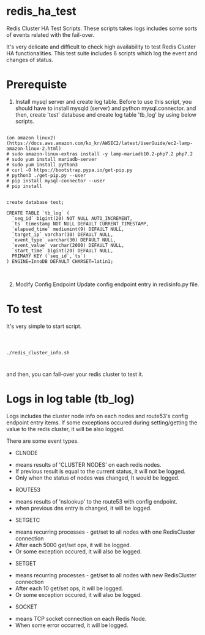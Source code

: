 # redis_ha_test
Redis Cluster HA Test Scripts. These scripts takes logs includes some sorts of events related with the fail-over.

It's very delicate and difficult to check high availability to test Redis Cluster HA functionalities. 
This test suite includes 6 scripts which log the event and changes of status. 

# Prerequiste

1. Install mysql server and create log table.
Before to use this script, you should have to install mysqld (server) and python mysql.connector.
and then, create 'test' database and create log table 'tb_log' by using below scripts.
<code>
(on amazon linux2)
(https://docs.aws.amazon.com/ko_kr/AWSEC2/latest/UserGuide/ec2-lamp-amazon-linux-2.html)
# sudo amazon-linux-extras install -y lamp-mariadb10.2-php7.2 php7.2
# sudo yum install mariadb-server
# sudo yum install python3
# curl -O https://bootstrap.pypa.io/get-pip.py
# python3 ./get-pip.py --user
# pip install mysql-connector --user
# pip install 
</code>


<pre>
<code>
create database test;

CREATE TABLE `tb_log` (
  `seq_id` bigint(20) NOT NULL AUTO_INCREMENT,
  `ts` timestamp NOT NULL DEFAULT CURRENT_TIMESTAMP,
  `elapsed_time` mediumint(9) DEFAULT NULL,
  `target_ip` varchar(30) DEFAULT NULL,
  `event_type` varchar(30) DEFAULT NULL,
  `event_value` varchar(2000) DEFAULT NULL,
  `start_time` bigint(20) DEFAULT NULL,
  PRIMARY KEY (`seq_id`,`ts`)
) ENGINE=InnoDB DEFAULT CHARSET=latin1;

</code>
</pre>

2. Modify Config Endpoint
Update config endpoint entry in redisinfo.py file.

# To test

It's very simple to start script.

<code>

./redis_cluster_info.sh

</code>

and then, you can fail-over your redis cluster to test it.

# Logs in log table (tb_log)

Logs includes the cluster node info on each nodes and route53's config endpoint entry items.
If some exceptions occured during setting/getting the value to the redis cluster, it will be also logged.

There are some event types.

* CLNODE
 - means results of 'CLUSTER NODES' on each redis nodes. 
 - If previous result is equal to the current status, it will not be logged.
 - Only when the status of nodes was changed, It would be logged.
 
* ROUTE53
 - means results of 'nslookup' to the route53 with config endpoint.
 - when previous dns entry is changed, it will be logged.
 
* SETGETC
 - means recurring processes - get/set to all nodes with one RedisCluster connection
 - After each 5000 get/set ops, it will be logged.
 - Or some exception occured, it will also be logged.
 
* SETGET
 - means recurring processes - get/set to all nodes with new RedisCluster connection
 - After each 10 get/set ops, it will be logged.
 - Or some exception occured, it will also be logged.

* SOCKET
 - means TCP socket connection on each Redis Node.
 - When some error occurred, it will be logged.


